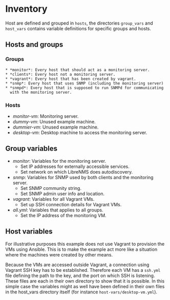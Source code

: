 # Inventory

Host are defined and grouped in `hosts`, the directories `group_vars` and
`host_vars` contains variable definitions for specific groups and hosts.

## Hosts and groups

### Groups

    * *monitor*: Every host that should act as a monitoring server.
    * *clients*: Every host not a monitoring server.
    * *vagrant*: Every host that has been created by vagrant.
    * *snmp*: Every host that uses SNMP (including the monitoring server)
    * *snmpd*: Every host that is supposed to run SNMPd for communicating
      with the monitoring server.

### Hosts

 * *monitor-vm*: Monitoring server.
 * *dummy-vm*: Unused example machine.
 * *dummier-vm*: Unused example machine.
 * *desktop-vm*: Desktop machine to access the monitoring server.

## Group variables

 * *monitor*: Variables for the monitoring server.
     * Set IP addresses for externally accessible services.
     * Set network on which LibreNMS does autodiscovery.
 * *snmp*: Variables for SNMP used by both clients and the monitoring server.
     * Set SNMP community string.
     * Set SNMP admin user info and location.
 * *vagrant*: Variables for all Vagrant VMs.
     * Set up SSH connection details for Vagrant VMs.
 * *all.yml*: Variables that applies to all groups.
     * Set the IP address of the monitoring VM.

## Host variables

For illustrative purposes this example does not use Vagrant to provision the
VMs using Ansible. This is to make the example act more like a situation where
the machines were created by other means.

Because the VMs are accessed outside Vagrant, a connection using Vagrant SSH key
has to be established. Therefore each VM has a `ssh.yml` file defining the
path to the key, and the port on which SSH is listening. These files are each
in their own directory to show that it is possible. In this simple case the
variables might as well have been defined in their own files in the host_vars
directory itself (for instance `host-vars/desktop-vm.yml`).
